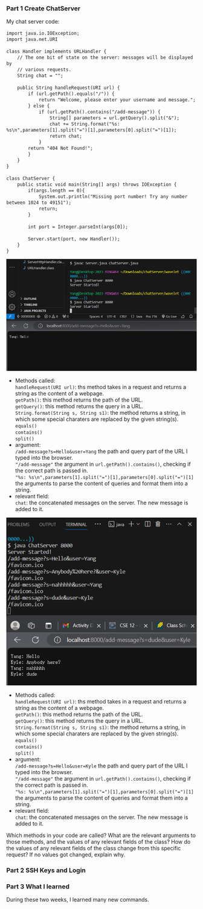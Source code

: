 ### Part 1 Create ChatServer
My chat server code: 

    import java.io.IOException;
    import java.net.URI
    
    class Handler implements URLHandler {
        // The one bit of state on the server: messages will be displayed by
        // various requests.
        String chat = "";

        public String handleRequest(URI url) {
            if (url.getPath().equals("/")) {
                return "Welcome, please enter your username and message.";
            } else {
                if (url.getPath().contains("/add-message")) {
                    String[] parameters = url.getQuery().split("&");
                    chat += String.format("%s: %s\n",parameters[1].split("=")[1],parameters[0].split("=")[1]);
                    return chat;
                }
            return "404 Not Found!";
            }
        }
    }

    class ChatServer {
        public static void main(String[] args) throws IOException {
            if(args.length == 0){
                System.out.println("Missing port number! Try any number between 1024 to 49151");
                return;
            }

            int port = Integer.parseInt(args[0]);

            Server.start(port, new Handler());
        }
    }


![Image](chat1.png)  
- Methods called:  <br>
    `handleRequest(URI url)`: ths method takes in a request and returns a string as the content of a webpage.  <br>
    `getPath()`: this method returns the path of the URL.  <br>
    `getQuery()`: this method returns the query in a URL.  <br>
    `String.format(String s, String s1)`: the method returns a string, in which some special charaters are replaced by the given string(s).<br>
    `equals()` <br>
    `contains()` <br>
    `split()` <br>
- argument:  <br>
    `/add-message?s=Hello&user=Yang` the path and query part of the URL
   I typed into the browser.   <br>
   `"/add-message"` the argument in `url.getPath().contains()`, checking if the correct path is passed in. <br>
   `"%s: %s\n",parameters[1].split("=")[1],parameters[0].split("=")[1]` the arguments to parse the content of queries and format them into a string. <br>
- relevant field: <br>
    `chat`: the concatenated messages on the server. The new message is added to it. <br>
    

![Image](chat2.png)  
- Methods called:  <br>
    `handleRequest(URI url)`: ths method takes in a request and returns a string as the content of a webpage.  <br>
    `getPath()`: this method returns the path of the URL.  <br>
    `getQuery()`: this method returns the query in a URL.  <br>
    `String.format(String s, String s1)`: the method returns a string, in which some special charaters are replaced by the given string(s).<br>
    `equals()` <br>
    `contains()` <br>
    `split()` <br>
- argument:  <br>
    `/add-message?s=Hello&user=Kyle` the path and query part of the URL
   I typed into the browser.   <br>
   `"/add-message"` the argument in `url.getPath().contains()`, checking if the correct path is passed in. <br>
   `"%s: %s\n",parameters[1].split("=")[1],parameters[0].split("=")[1]` the arguments to parse the content of queries and format them into a string. <br>
- relevant field: <br>
    `chat`: the concatenated messages on the server. The new message is added to it. <br>



Which methods in your code are called?
What are the relevant arguments to those methods, and the values of any relevant fields of the class?
How do the values of any relevant fields of the class change from this specific request? If no values got changed, explain why.

### Part 2 SSH Keys and Login

### Part 3 What I learned
During these two weeks, I learned many new commands.

